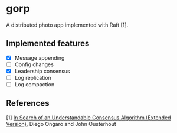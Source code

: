 
# gorp

A distributed photo app implemented with Raft [1].

## Implemented features

- [x] Message appending
- [ ] Config changes
- [x] Leadership consensus
- [ ] Log replication
- [ ] Log compaction

## References

[1] [In Search of an Understandable Consensus Algorithm (Extended Version)](https://raft.github.io/raft.pdf), Diego Ongaro and John Ousterhout